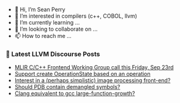 - 👋 Hi, I’m Sean Perry
- 👀 I’m interested in compilers (c++, COBOL, llvm)
- 🌱 I’m currently learning ...
- 💞️ I’m looking to collaborate on ...
- 📫 How to reach me ...

<!---
s66perry/s66perry is a ✨ special ✨ repository because its `README.md` (this file) appears on your GitHub profile.
You can click the Preview link to take a look at your changes.
--->
### 📕 Latest LLVM Discourse Posts

<!-- DISCOURSE-LLVM:START -->
- [MLIR C/C++ Frontend Working Group call this Friday, Sep 23rd](https://discourse.llvm.org/t/mlir-c-c-frontend-working-group-call-this-friday-sep-23rd/65433#post_1)
- [Support create OperationState based on an operation](https://discourse.llvm.org/t/support-create-operationstate-based-on-an-operation/65432#post_1)
- [Interest in a &lpar;perhaps simplistic&rpar; image processing front-end?](https://discourse.llvm.org/t/interest-in-a-perhaps-simplistic-image-processing-front-end/65431#post_1)
- [Should PDB contain demangled symbols?](https://discourse.llvm.org/t/should-pdb-contain-demangled-symbols/65408#post_3)
- [Clang equivalent to gcc large-function-growth?](https://discourse.llvm.org/t/clang-equivalent-to-gcc-large-function-growth/65419#post_2)
<!-- DISCOURSE-LLVM:END -->
